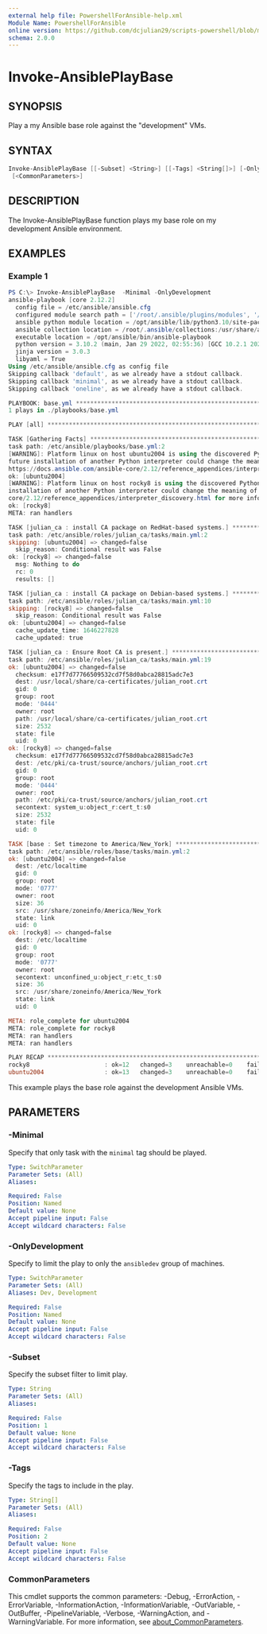 ```yaml
---
external help file: PowershellForAnsible-help.xml
Module Name: PowershellForAnsible
online version: https://github.com/dcjulian29/scripts-powershell/blob/main/Modules/PowershellForAnsible/docs/Invoke-AnsiblePlayBase.md
schema: 2.0.0
---
```


# Invoke-AnsiblePlayBase

## SYNOPSIS

Play a my Ansible base role against the "development" VMs.

## SYNTAX

```powershell
Invoke-AnsiblePlayBase [[-Subset] <String>] [[-Tags] <String[]>] [-OnlyDevelopment] [-Minimal]
 [<CommonParameters>]
```

## DESCRIPTION

The Invoke-AnsiblePlayBase function plays my base role on my development Ansible environment.

## EXAMPLES

### Example 1

```powershell
PS C:\> Invoke-AnsiblePlayBase  -Minimal -OnlyDevelopment
ansible-playbook [core 2.12.2]
  config file = /etc/ansible/ansible.cfg
  configured module search path = ['/root/.ansible/plugins/modules', '/usr/share/ansible/plugins/modules']
  ansible python module location = /opt/ansible/lib/python3.10/site-packages/ansible
  ansible collection location = /root/.ansible/collections:/usr/share/ansible/collections
  executable location = /opt/ansible/bin/ansible-playbook
  python version = 3.10.2 (main, Jan 29 2022, 02:55:36) [GCC 10.2.1 20210110]
  jinja version = 3.0.3
  libyaml = True
Using /etc/ansible/ansible.cfg as config file
Skipping callback 'default', as we already have a stdout callback.
Skipping callback 'minimal', as we already have a stdout callback.
Skipping callback 'oneline', as we already have a stdout callback.

PLAYBOOK: base.yml *****************************************************************************************************
1 plays in ./playbooks/base.yml

PLAY [all] *************************************************************************************************************

TASK [Gathering Facts] *************************************************************************************************
task path: /etc/ansible/playbooks/base.yml:2
[WARNING]: Platform linux on host ubuntu2004 is using the discovered Python interpreter at /usr/bin/python3.8, but
future installation of another Python interpreter could change the meaning of that path. See
https://docs.ansible.com/ansible-core/2.12/reference_appendices/interpreter_discovery.html for more information.
ok: [ubuntu2004]
[WARNING]: Platform linux on host rocky8 is using the discovered Python interpreter at /usr/bin/python3.6, but future
installation of another Python interpreter could change the meaning of that path. See https://docs.ansible.com/ansible-
core/2.12/reference_appendices/interpreter_discovery.html for more information.
ok: [rocky8]
META: ran handlers

TASK [julian_ca : install CA package on RedHat-based systems.] *********************************************************
task path: /etc/ansible/roles/julian_ca/tasks/main.yml:2
skipping: [ubuntu2004] => changed=false
  skip_reason: Conditional result was False
ok: [rocky8] => changed=false
  msg: Nothing to do
  rc: 0
  results: []

TASK [julian_ca : install CA package on Debian-based systems.] *********************************************************
task path: /etc/ansible/roles/julian_ca/tasks/main.yml:10
skipping: [rocky8] => changed=false
  skip_reason: Conditional result was False
ok: [ubuntu2004] => changed=false
  cache_update_time: 1646227828
  cache_updated: true

TASK [julian_ca : Ensure Root CA is present.] *********************************************************************
task path: /etc/ansible/roles/julian_ca/tasks/main.yml:19
ok: [ubuntu2004] => changed=false
  checksum: e17f7d77766509532cd7f58d0abca28815adc7e3
  dest: /usr/local/share/ca-certificates/julian_root.crt
  gid: 0
  group: root
  mode: '0444'
  owner: root
  path: /usr/local/share/ca-certificates/julian_root.crt
  size: 2532
  state: file
  uid: 0
ok: [rocky8] => changed=false
  checksum: e17f7d77766509532cd7f58d0abca28815adc7e3
  dest: /etc/pki/ca-trust/source/anchors/julian_root.crt
  gid: 0
  group: root
  mode: '0444'
  owner: root
  path: /etc/pki/ca-trust/source/anchors/julian_root.crt
  secontext: system_u:object_r:cert_t:s0
  size: 2532
  state: file
  uid: 0

TASK [base : Set timezone to America/New_York] *************************************************************************
task path: /etc/ansible/roles/base/tasks/main.yml:2
ok: [ubuntu2004] => changed=false
  dest: /etc/localtime
  gid: 0
  group: root
  mode: '0777'
  owner: root
  size: 36
  src: /usr/share/zoneinfo/America/New_York
  state: link
  uid: 0
ok: [rocky8] => changed=false
  dest: /etc/localtime
  gid: 0
  group: root
  mode: '0777'
  owner: root
  secontext: unconfined_u:object_r:etc_t:s0
  size: 36
  src: /usr/share/zoneinfo/America/New_York
  state: link
  uid: 0

META: role_complete for ubuntu2004
META: role_complete for rocky8
META: ran handlers
META: ran handlers

PLAY RECAP *************************************************************************************************************
rocky8                     : ok=12   changed=3    unreachable=0    failed=0    skipped=3    rescued=0    ignored=0
ubuntu2004                 : ok=13   changed=3    unreachable=0    failed=0    skipped=1    rescued=0    ignored=0
```

This example plays the base role against the development Ansible VMs.

## PARAMETERS

### -Minimal

Specify that only task with the `minimal` tag should be played.

```yaml
Type: SwitchParameter
Parameter Sets: (All)
Aliases:

Required: False
Position: Named
Default value: None
Accept pipeline input: False
Accept wildcard characters: False
```

### -OnlyDevelopment

Specify to limit the play to only the `ansibledev` group of machines.

```yaml
Type: SwitchParameter
Parameter Sets: (All)
Aliases: Dev, Development

Required: False
Position: Named
Default value: None
Accept pipeline input: False
Accept wildcard characters: False
```

### -Subset

Specify the subset filter to limit play.

```yaml
Type: String
Parameter Sets: (All)
Aliases:

Required: False
Position: 1
Default value: None
Accept pipeline input: False
Accept wildcard characters: False
```

### -Tags

Specify the tags to include in the play.

```yaml
Type: String[]
Parameter Sets: (All)
Aliases:

Required: False
Position: 2
Default value: None
Accept pipeline input: False
Accept wildcard characters: False
```

### CommonParameters

This cmdlet supports the common parameters: -Debug, -ErrorAction, -ErrorVariable, -InformationAction, -InformationVariable, -OutVariable, -OutBuffer, -PipelineVariable, -Verbose, -WarningAction, and -WarningVariable. For more information, see [about_CommonParameters](http://go.microsoft.com/fwlink/?LinkID=113216).
